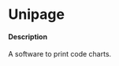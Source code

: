 # Unipage

#### Description

A software to print code charts.


<!-- #### Software Architecture
Software architecture description

#### Installation

1.  xxxx
2.  xxxx
3.  xxxx

#### Instructions

1.  xxxx
2.  xxxx
3.  xxxx -->